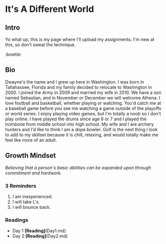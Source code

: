 # It's A Different World
## Intro
Yo what up, this is my page where I'll upload my assignments. I'm new at this, so don't sweat the technique. 

:bowtie: 

## Bio
Dwayne's the name and I grew up here in Washington. I was born in Tallahassee, Florida and my family decided to relocate to Washington in 2000. I joined the Army in 2009 and married my wife in 2010. We have a son named Sebastian, and in November or December we will welcome Athena. I love football and basketball, whether playing or watching. You'd catch me at a baseball game before you see me watching a game outside of the playoffs or world series. I enjoy playing video games, but I'm totally a noob so I don't play online. I have played the drums since age 6 or 7 and I played the trombone from middle school into high school. My wife and I are archery hunters and I'd like to think I am a dope bowler. Golf is the next thing I look to add to my skillset because it is chill, relaxing, and would totally make me feel like more of an adult.

## Growth Mindset
*Believing that a person's basic abilities can be expanded upon through commitment and hardwork.*

### 3 Reminders 

1. I am inexperienced.
2. I will take L's.
3. I will bounce back.

### Readings
* Day 1 **[Reading]**(Day1.md)
* Day 2 **[Reading]**(Day2.md)
